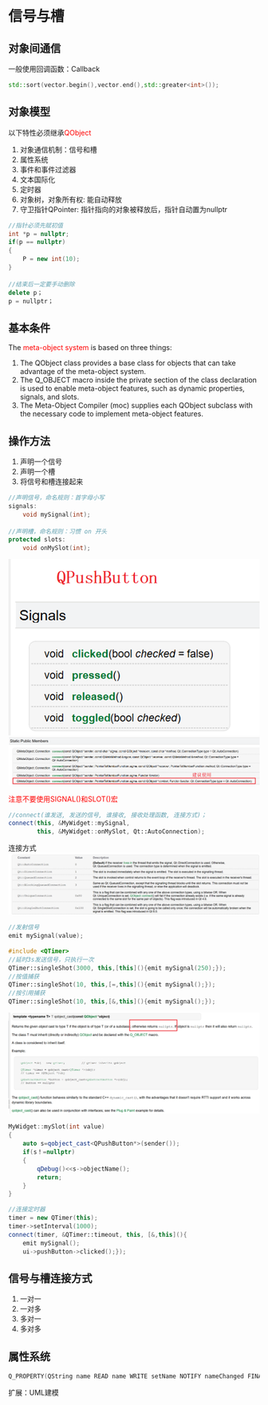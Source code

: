 # 信号与槽

## 对象间通信
一般使用回调函数：Callback
```cpp
std::sort(vector.begin(),vector.end(),std::greater<int>());
```
## 对象模型
以下特性必须继承<font color=red>QObject</font>
1. 对象通信机制：信号和槽
2. 属性系统
3. 事件和事件过滤器
4. 文本国际化
5. 定时器
6. 对象树，对象所有权:  能自动释放
7. 守卫指针QPointer: 指针指向的对象被释放后，指针自动置为nullptr

```cpp
//指针必须先赋初值
int *p = nullptr;
if(p == nullptr)
{
    P = new int(10);
}

//结束后一定要手动删除
delete p；
p = nullptr；
```

## 基本条件

The <font color=red>meta-object system</font> is based on three things:
1. The QObject class provides a base class for objects that can take advantage of the meta-object system.
2. The Q_OBJECT macro inside the private section of the class declaration is used to enable meta-object features, such as dynamic properties, signals, and slots.
3. The Meta-Object Compiler (moc) supplies each QObject subclass with the necessary code to implement meta-object features.

## 操作方法
1. 声明一个信号
2. 声明一个槽
3. 将信号和槽连接起来

```cpp
//声明信号，命名规则：首字母小写
signals:
    void mySignal(int);

//声明槽，命名规则：习惯 on 开头
protected slots:
    void onMySlot(int);
```

![](pic/2023-10-11-14-52-11.png)
![](pic/2023-10-11-14-58-13.png)


<font color=red>注意不要使用SIGNAL()和SLOT()宏</font>
```cpp
//connect(谁发送, 发送的信号, 谁接收, 接收处理函数, 连接方式)；
connect(this, &MyWidget::mySignal, 
        this, &MyWidget::onMySlot, Qt::AutoConnection);

```


连接方式
![](pic/2023-10-11-15-09-34.png)


```cpp
//发射信号
emit mySignal(value);
```

```cpp
#include <QTimer>
//延时3s发送信号，只执行一次
QTimer::singleShot(3000, this,[this](){emit mySignal(250);});
//按值捕获
QTimer::singleShot(10, this,[=,this](){emit mySignal();});
//按引用捕获
QTimer::singleShot(10, this,[&,this](){emit mySignal();});
```

![](pic/2023-10-11-15-19-39.png)

```cpp
MyWidget::mySlot(int value)
{
    auto s=qobject_cast<QPushButton*>(sender());
    if(s！=nullptr)
    {
        qDebug()<<s->objectName();
        return;
    }
}
```

```cpp
//连接定时器
timer = new QTimer(this);
timer->setInterval(1000);
connect(timer, &QTimer::timeout, this, [&,this](){
    emit mySignal();
    ui->pushButton->clicked();});
```
## 信号与槽连接方式
1. 一对一
2. 一对多
3. 多对一
4. 多对多

## 属性系统
```cpp
Q_PROPERTY(QString name READ name WRITE setName NOTIFY nameChanged FINAL)
```

扩展：UML建模